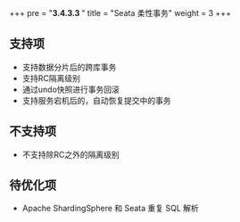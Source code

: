 +++
pre = "<b>3.4.3.3 </b>"
title = "Seata 柔性事务"
weight = 3
+++

## 支持项

* 支持数据分片后的跨库事务
* 支持RC隔离级别
* 通过undo快照进行事务回滚
* 支持服务宕机后的，自动恢复提交中的事务

## 不支持项

* 不支持除RC之外的隔离级别

## 待优化项

* Apache ShardingSphere 和 Seata 重复 SQL 解析
